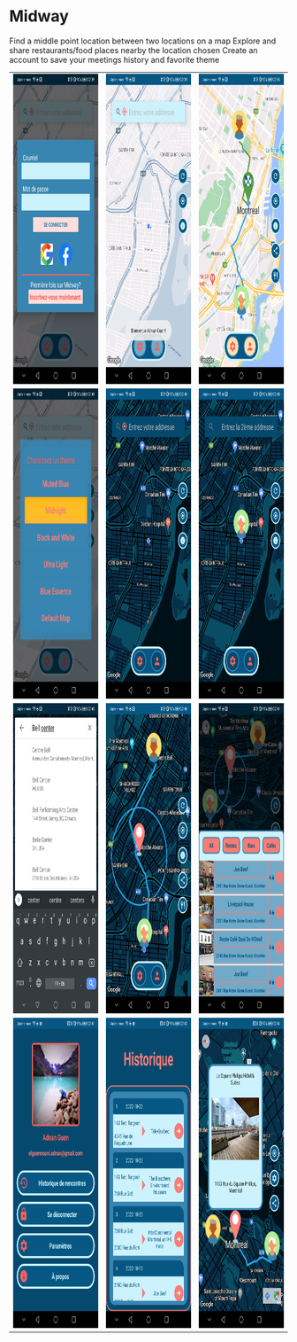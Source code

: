 # Midway
Find a middle point location between two locations on a map
Explore and share restaurants/food places nearby the location chosen
Create an account to save your meetings history and favorite theme

<table>
  <tr>
    <td><img src="/app/src/screenshots/Midway1.jpg" width=270 height=560></td>
    <td><img src="/app/src/screenshots/Midway2.jpg" width=270 height=560></td>
    <td><img src="/app/src/screenshots/Midway3.jpg" width=270 height=560></td>
  </tr>
    <tr>
    <td><img src="/app/src/screenshots/Midway4.jpg" width=270 height=560></td>
    <td><img src="/app/src/screenshots/Midway5.jpg" width=270 height=560></td>
    <td><img src="/app/src/screenshots/Midway6.jpg" width=270 height=560></td>
  </tr>
    <tr>
    <td><img src="/app/src/screenshots/Midway7.jpg" width=270 height=560></td>
    <td><img src="/app/src/screenshots/Midway8.jpg" width=270 height=560></td>
    <td><img src="/app/src/screenshots/Midway9.jpg" width=270 height=560></td>
  </tr>
    <tr>
    <td><img src="/app/src/screenshots/Midway10.jpg" width=270 height=560></td>
    <td><img src="/app/src/screenshots/Midway11.jpg" width=270 height=560></td>
    <td><img src="/app/src/screenshots/Midway12.jpg" width=270 height=560></td>
  </tr>
 </table>
